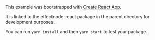 This example was bootstrapped with [Create React App](https://github.com/facebook/create-react-app).

It is linked to the effectnode-react package in the parent directory for development purposes.

You can run `yarn install` and then `yarn start` to test your package.
